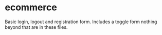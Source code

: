 # ecommerce

Basic login, logout and registration form.
Includes a toggle form
nothing beyond that are in these files. 
